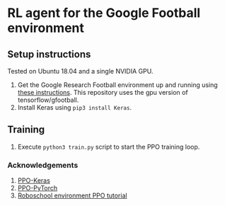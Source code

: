 # RL agent for the Google Football environment

## Setup instructions
Tested on Ubuntu 18.04 and a single NVIDIA GPU.
1. Get the Google Research Football environment up and running using [these instructions](https://github.com/google-research/football#installation). This repository uses the gpu version of tensorflow/gfootball.
2. Install Keras using `pip3 install Keras`.

## Training 
1. Execute `python3 train.py` script to start the PPO training loop.

### Acknowledgements
1. [PPO-Keras](https://github.com/LuEE-C/PPO-Keras)
2. [PPO-PyTorch](https://github.com/colinskow/move37/tree/master/ppo)
3. [Roboschool environment PPO tutorial](https://www.youtube.com/watch?v=WxQfQW48A4A)
